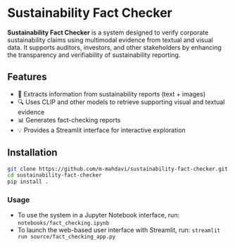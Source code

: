 # Sustainability Fact Checker

**Sustainability Fact Checker** is a system designed to verify corporate sustainability claims using multimodal evidence from textual and visual data. It supports auditors, investors, and other stakeholders by enhancing the transparency and verifiability of sustainability reporting.

## Features

- 🧠 Extracts information from sustainability reports (text + images)
- 🔍 Uses CLIP and other models to retrieve supporting visual and textual evidence
- 📊 Generates fact-checking reports
- 💡 Provides a Streamlit interface for interactive exploration

## Installation

```bash
git clone https://github.com/m-mahdavi/sustainability-fact-checker.git
cd sustainability-fact-checker
pip install .
```

### Usage 

- To use the system in a Jupyter Notebook interface, run: ```notebooks/fact_checking.ipynb```
- To launch the web-based user interface with Streamlit, run: ```streamlit run source/fact_checking_app.py```
